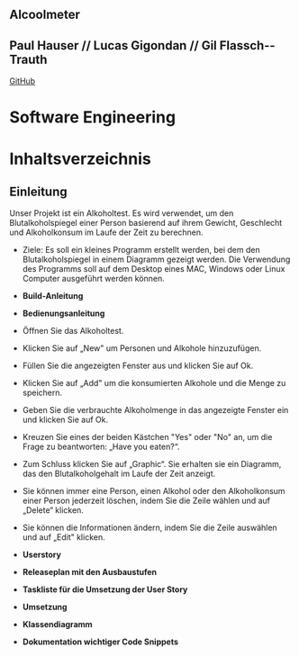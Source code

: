 ## Alcoolmeter

## Paul Hauser // Lucas Gigondan // Gil Flassch--Trauth
[GitHub](https://github.com/popo-source/Alcoolmeter)

# __Software Engineering__
# __Inhaltsverzeichnis__

## __Einleitung__
Unser Projekt ist ein Alkoholtest. Es wird verwendet, um den Blutalkoholspiegel einer Person basierend auf ihrem Gewicht, Geschlecht und Alkoholkonsum im Laufe der Zeit zu berechnen.
* Ziele:
Es soll ein kleines Programm erstellt werden, bei dem den Blutalkoholspiegel in einem Diagramm gezeigt werden. Die Verwendung des Programms soll auf dem Desktop eines MAC, Windows oder Linux Computer ausgeführt werden können.

* __Build-Anleitung__
* __Bedienungsanleitung__
* Öffnen Sie das Alkoholtest.
* Klicken Sie auf „New" um Personen und Alkohole hinzuzufügen.
* Füllen Sie die angezeigten Fenster aus und klicken Sie auf Ok. 
* Klicken Sie auf „Add" um die konsumierten Alkohole und die Menge zu speichern.
* Geben Sie die verbrauchte Alkoholmenge in das angezeigte Fenster ein und klicken Sie auf Ok.
* Kreuzen Sie eines der beiden Kästchen "Yes" oder "No" an, um die Frage zu beantworten: „Have you eaten?“.
* Zum Schluss klicken Sie auf „Graphic“. Sie erhalten sie ein Diagramm, das den Blutalkoholgehalt im Laufe der Zeit anzeigt.
* Sie können immer eine Person, einen Alkohol oder den Alkoholkonsum einer Person jederzeit löschen, indem Sie die Zeile wählen und auf „Delete“ klicken.
* Sie können die Informationen ändern, indem Sie die Zeile auswählen und auf „Edit" klicken.

* __Userstory__
* __Releaseplan mit den Ausbaustufen__
* __Taskliste für die Umsetzung der User Story__
* __Umsetzung__
* __Klassendiagramm__
* __Dokumentation wichtiger Code Snippets__


